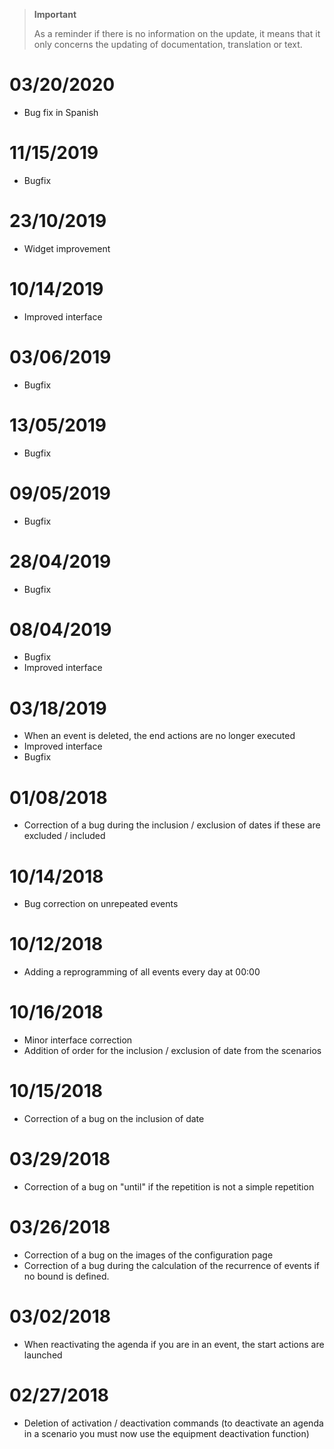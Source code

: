 >**Important**
>
>As a reminder if there is no information on the update, it means that it only concerns the updating of documentation, translation or text.

# 03/20/2020

- Bug fix in Spanish

# 11/15/2019

- Bugfix

# 23/10/2019

- Widget improvement

# 10/14/2019

- Improved interface

# 03/06/2019

- Bugfix

# 13/05/2019

- Bugfix

# 09/05/2019

- Bugfix

# 28/04/2019

- Bugfix

# 08/04/2019

- Bugfix
- Improved interface

# 03/18/2019

- When an event is deleted, the end actions are no longer executed
- Improved interface
- Bugfix

# 01/08/2018

- Correction of a bug during the inclusion / exclusion of dates if these are excluded / included

# 10/14/2018

- Bug correction on unrepeated events

# 10/12/2018

- Adding a reprogramming of all events every day at 00:00

# 10/16/2018

- Minor interface correction
- Addition of order for the inclusion / exclusion of date from the scenarios

# 10/15/2018

- Correction of a bug on the inclusion of date

# 03/29/2018

- Correction of a bug on "until" if the repetition is not a simple repetition

# 03/26/2018

- Correction of a bug on the images of the configuration page
- Correction of a bug during the calculation of the recurrence of events if no bound is defined.

# 03/02/2018

- When reactivating the agenda if you are in an event, the start actions are launched

# 02/27/2018

-	Deletion of activation / deactivation commands (to deactivate an agenda in a scenario you must now use the equipment deactivation function)
